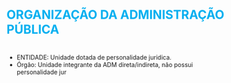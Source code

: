 # <span style="color:rgb(0, 176, 240)">ORGANIZAÇÃO DA ADMINISTRAÇÃO PÚBLICA
# </span>
- ENTIDADE: Unidade dotada de personalidade juridica.
- Órgão: Unidade integrante da ADM direta/indireta, não possui personalidade jur